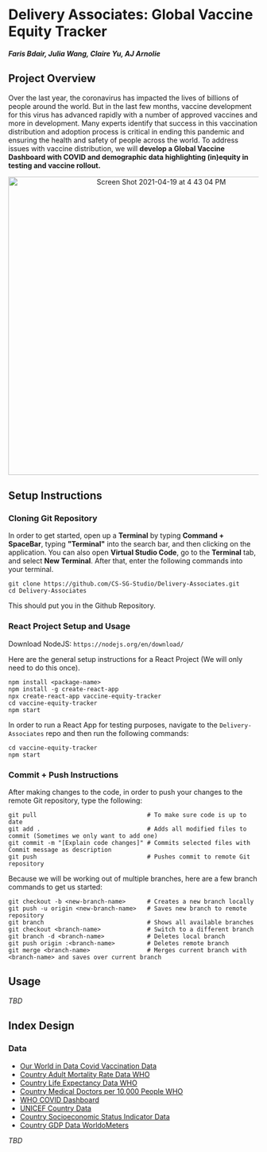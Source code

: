 # Delivery Associates: Global Vaccine Equity Tracker
_**Faris Bdair, Julia Wang, Claire Yu, AJ Arnolie**_

## Project Overview
Over the last year, the coronavirus has impacted the lives of billions of people around the world. But in the last few months, vaccine development for this virus has advanced rapidly with a number of approved vaccines and more in development. Many experts identify that success in this vaccination distribution and adoption process is critical in ending this pandemic and ensuring the health and safety of people across the world. To address issues with vaccine distribution, we will **develop a Global Vaccine Dashboard with COVID and demographic data highlighting (in)equity in testing and vaccine rollout.**

<p align="center"><img width="600" alt="Screen Shot 2021-04-19 at 4 43 04 PM" src="https://user-images.githubusercontent.com/57520931/115300799-65989c80-a12e-11eb-9504-08602b4e5899.png"></p>

## Setup Instructions
### Cloning Git Repository
In order to get started, open up a **Terminal** by typing **Command + SpaceBar**, typing **"Terminal"** into the search bar, and then clicking on the application. You can also open **Virtual Studio Code**, go to the **Terminal** tab, and select **New Terminal**. After that, enter the following commands into your terminal.
```
git clone https://github.com/CS-SG-Studio/Delivery-Associates.git
cd Delivery-Associates
```
This should put you in the Github Repository.

### React Project Setup and Usage
Download NodeJS: `https://nodejs.org/en/download/`

Here are the general setup instructions for a React Project (We will only need to do this once).
```
npm install <package-name>
npm install -g create-react-app
npx create-react-app vaccine-equity-tracker
cd vaccine-equity-tracker
npm start
```

In order to run a React App for testing purposes, navigate to the `Delivery-Associates` repo and then run the following commands:
```
cd vaccine-equity-tracker
npm start
```

### Commit + Push Instructions
After making changes to the code, in order to push your changes to the remote Git repository, type the following:
```
git pull                               # To make sure code is up to date
git add .                              # Adds all modified files to commit (Sometimes we only want to add one)
git commit -m "[Explain code changes]" # Commits selected files with Commit message as description
git push                               # Pushes commit to remote Git repository
```
Because we will be working out of multiple branches, here are a few branch commands to get us started:
```
git checkout -b <new-branch-name>      # Creates a new branch locally
git push -u origin <new-branch-name>   # Saves new branch to remote repository
git branch                             # Shows all available branches
git checkout <branch-name>             # Switch to a different branch
git branch -d <branch-name>            # Deletes local branch
git push origin :<branch-name>         # Deletes remote branch
git merge <branch-name>                # Merges current branch with <branch-name> and saves over current branch
```

## Usage
_TBD_

## Index Design
### Data
- [Our World in Data Covid Vaccination Data](https://ourworldindata.org/covid-vaccinations)
- [Country Adult Mortality Rate Data WHO](https://www.who.int/data/gho/data/indicators/indicator-details/GHO/adult-mortality-rate-(probability-of-dying-between-15-and-60-years-per-1000-population))
- [Country Life Expectancy Data WHO](https://www.who.int/data/gho/data/indicators/indicator-details/GHO/life-expectancy-at-birth-(years))
- [Country Medical Doctors per 10,000 People WHO](https://www.who.int/data/gho/data/indicators/indicator-details/GHO/medical-doctors-(per-10-000-population))
- [WHO COVID Dashboard](https://covid19.who.int/table?tableDay=yesterday)
- [UNICEF Country Data](https://unicef.shinyapps.io/wuenic-analytics-2020)
- [Country Socioeconomic Status Indicator Data](https://www.visualcapitalist.com/ranked-the-social-mobility-of-82-countries/)
- [Country GDP Data WorldoMeters](https://www.worldometers.info/gdp/gdp-by-country/)

_TBD_
